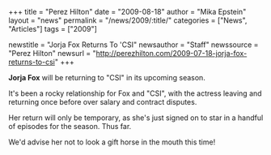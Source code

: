 +++
title = "Perez Hilton"
date = "2009-08-18"
author = "Mika Epstein"
layout = "news"
permalink = "/news/2009/:title/"
categories = ["News", "Articles"]
tags = ["2009"]

newstitle = "Jorja Fox Returns To 'CSI"
newsauthor = "Staff"
newssource = "Perez Hilton"
newsurl = "http://perezhilton.com/2009-07-18-jorja-fox-returns-to-csi"
+++

**Jorja Fox** will be returning to "CSI" in its upcoming season.

It's been a rocky relationship for Fox and "CSI", with the actress leaving and returning once before over salary and contract disputes.

Her return will only be temporary, as she's just signed on to star in a handful of episodes for the season. Thus far.

We'd advise her not to look a gift horse in the mouth this time!  
